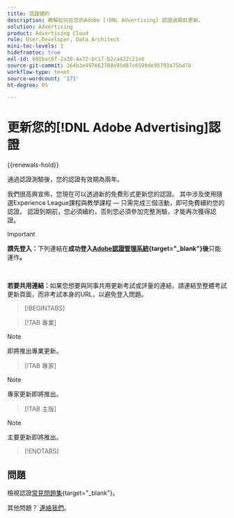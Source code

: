 ```yaml
---
title: 認證續約
description: 瞭解如何在您的Adobe [!DNL Advertising] 認證過期前更新。
solution: Advertising
product: Advertising Cloud
role: User,Developer, Data Architect
mini-toc-levels: 1
hidefromtoc: true
exl-id: 8016ac6f-2a30-4a72-bc17-b2ca422c21e8
source-git-commit: 264b3e497662788e95d87c6599de95793a75bd78
workflow-type: tm+mt
source-wordcount: '171'
ht-degree: 0%

---
```


# 更新您的[!DNL Adobe Advertising]認證

{{renewals-hold}}

通過認證測驗後，您的認證有效期為兩年。

我們很高興宣佈，您現在可以透過新的免費形式更新您的認證。 其中涉及使用隨選Experience League課程與教學課程 — 只需完成三個活動，即可免費續約您的認證。 認證到期前，您必須續約，否則您必須參加完整測驗，才能再次獲得認證。

>[!IMPORTANT]
>
>**請先登入：**&#x200B;下列連結在&#x200B;**成功登入[Adobe認證管理系統](https://www.certmetrics.com/adobe){target="_blank"}後**&#x200B;只能運作&#x200B;**。**
>
><br>
>
>**若要共用連結：**&#x200B;如果您想要與同事共用更新考試或評量的連結，請連結至整體考試更新頁面，而非考試本身的URL，以避免登入問題。

>[!BEGINTABS]

>[!TAB 專業]

>[!NOTE]
>
>即將推出專業更新。

>[!TAB 專家]

>[!NOTE]
>
>專家更新即將推出。

>[!TAB 主版]

>[!NOTE]
>
>主要更新即將推出。

>[!ENDTABS]

## 問題

檢視認證[常見問題集](https://experienceleague.adobe.com/docs/certification/certification/faq.html){target="_blank"}。

其他問題？ [連絡我們](mailto:certif@adobe.com)。

